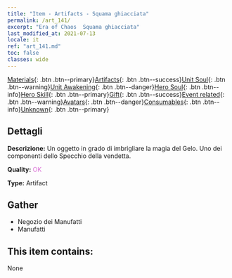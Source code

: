 ```yaml
---
title: "Item - Artifacts - Squama ghiacciata"
permalink: /art_141/
excerpt: "Era of Chaos  Squama ghiacciata"
last_modified_at: 2021-07-13
locale: it
ref: "art_141.md"
toc: false
classes: wide
---
```

 [Materials](/ItemsIT/){: .btn .btn--primary}[Artifacts](/ItemsIT/Artifacts/){: .btn .btn--success}[Unit Soul](/ItemsIT/UnitSoul/){: .btn .btn--warning}[Unit Awakening](/ItemsIT/UnitAwakening/){: .btn .btn--danger}[Hero Soul](/ItemsIT/HeroSoul/){: .btn .btn--info}[Hero Skill](/ItemsIT/HeroSkill/){: .btn .btn--primary}[Gift](/ItemsIT/Gift/){: .btn .btn--success}[Event related](/ItemsIT/Events/){: .btn .btn--warning}[Avatars](/ItemsIT/Avatars/){: .btn .btn--danger}[Consumables](/ItemsIT/Consumables/){: .btn .btn--info}[Unknown](/ItemsIT/Unknown/){: .btn .btn--primary}

## Dettagli
 **Descrizione:** Un oggetto in grado di imbrigliare la magia del Gelo. Uno dei componenti dello Specchio della vendetta.

 **Quality:** <span style="color: #DA70D6">OK</span>

 **Type:** Artifact

## Gather

*    Negozio dei Manufatti 
*    Manufatti 

## This item contains:

  None

